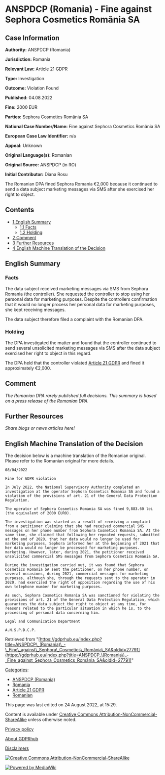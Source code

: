 # ANSPDCP (Romania) - Fine against Sephora Cosmetics România SA

## Case Information

**Authority:** ANSPDCP (Romania)

**Jurisdiction:** Romania

**Relevant Law:** Article 21 GDPR

**Type:** Investigation

**Outcome:** Violation Found

**Published:** 04.08.2022

**Fine:** 2000 EUR

**Parties:** Sephora Cosmetics România SA

**National Case Number/Name:** Fine against Sephora Cosmetics România SA

**European Case Law Identifier:** n/a

**Appeal:** Unknown

**Original Language(s):** Romanian

**Original Source:** ANSPDCP (in RO)

**Initial Contributor:** Diana Rosu

The Romanian DPA fined Sephora Romania €2,000 because it continued to send a data subject marketing messages via SMS after she exercised her right to object.

## Contents

*   [1 English Summary](#English_Summary)
    *   [1.1 Facts](#Facts)
    *   [1.2 Holding](#Holding)
*   [2 Comment](#Comment)
*   [3 Further Resources](#Further_Resources)
*   [4 English Machine Translation of the Decision](#English_Machine_Translation_of_the_Decision)

## English Summary

### Facts

The data subject received marketing messages via SMS from Sephora Romania (the controller). She requested the controller to stop using her personal data for marketing purposes. Despite the controllers confirmation that it would no longer process her personal data for marketing purposes, she kept receiving messages.

The data subject therefore filed a complaint with the Romanian DPA.

### Holding

The DPA investigated the matter and found that the controller continued to send several unsolicited marketing messages via SMS after the data subject exercised her right to object in this regard.

The DPA held that the controller violated [Article 21 GDPR](/index.php?title=Article_21_GDPR "Article 21 GDPR") and fined it approximately €2,000.

## Comment

_The Romanian DPA rarely published full decisions. This summary is based on a press release of the Romanian DPA._

## Further Resources

_Share blogs or news articles here!_

## English Machine Translation of the Decision

The decision below is a machine translation of the Romanian original. Please refer to the Romanian original for more details.

```
08/04/2022

Fine for GDPR violation

In July 2022, the National Supervisory Authority completed an investigation at the operator Sephora Cosmetics Romania SA and found a violation of the provisions of art. 21 of the General Data Protection Regulation.

The operator of Sephora Cosmetics Romania SA was fined 9,883.60 lei (the equivalent of 2000 EURO).

The investigation was started as a result of receiving a complaint from a petitioner claiming that she had received commercial SMS messages on her phone number from Sephora Cosmetics Romania SA. At the same time, she claimed that following her repeated requests, submitted at the end of 2020, that her data would no longer be used for marketing purposes, Sephora informed her at the beginning of 2021 that her data would no longer be processed for marketing purposes. marketing. However, later, during 2021, the petitioner received unsolicited commercial SMS messages from Sephora Cosmetics Romania SA.

During the investigation carried out, it was found that Sephora Cosmetics Romania SA sent the petitioner, on her phone number, on several occasions, during 2021, commercial messages for marketing purposes, although she, through the requests sent to the operator in 2020, had exercised the right of opposition regarding the use of his own telephone number for marketing purposes.

As such, Sephora Cosmetics Romania SA was sanctioned for violating the provisions of art. 21 of the General Data Protection Regulation, which guarantees the data subject the right to object at any time, for reasons related to the particular situation in which he is, to the processing of personal data concerning him.

Legal and Communication Department

A.N.S.P.D.C.P.

```

Retrieved from "[https://gdprhub.eu/index.php?title=ANSPDCP\_(Romania)\_-\_Fine\_against\_Sephora\_Cosmetics\_România\_SA&oldid=27791](https://gdprhub.eu/index.php?title=ANSPDCP_\(Romania\)_-_Fine_against_Sephora_Cosmetics_România_SA&oldid=27791)"

[Categories](/index.php?title=Special:Categories "Special:Categories"):

*   [ANSPDCP (Romania)](/index.php?title=Category:ANSPDCP_\(Romania\) "Category:ANSPDCP (Romania)")
*   [Romania](/index.php?title=Category:Romania "Category:Romania")
*   [Article 21 GDPR](/index.php?title=Category:Article_21_GDPR "Category:Article 21 GDPR")
*   [Romanian](/index.php?title=Category:Romanian "Category:Romanian")

This page was last edited on 24 August 2022, at 15:29.

Content is available under [Creative Commons Attribution-NonCommercial-ShareAlike](https://creativecommons.org/licenses/by-nc-sa/4.0/) unless otherwise noted.

[Privacy policy](/index.php?title=GDPRhub:Privacy_policy)

[About GDPRhub](/index.php?title=GDPRhub:About)

[Disclaimers](/index.php?title=GDPRhub:General_disclaimer)

[![Creative Commons Attribution-NonCommercial-ShareAlike](/resources/assets/licenses/cc-by-nc-sa.png)](https://creativecommons.org/licenses/by-nc-sa/4.0/)

[![Powered by MediaWiki](/resources/assets/poweredby_mediawiki_88x31.png)](https://www.mediawiki.org/)